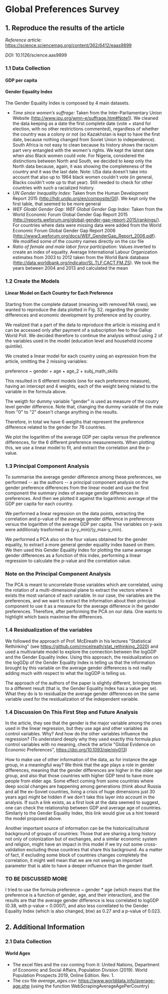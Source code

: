 # Global Preferences Survey

## 1. Reproduce the results of the article
*Reference article:* https://science.sciencemag.org/content/362/6412/eaas9899

*DOI:* 10.1126/science.aas9899


### 1.1 Data Collection

#### GDP per capita

#### Gender Equality Index
The Gender Equality Index is composed by 4 main datasets.
- *Time since women’s suffrage:* Taken from the Inter-Parliamentary Union Website (http://www.ipu.org/wmn-e/suffrage.htm#Note1).
We cleaned the data keeping as a date the first complete date (vote + stand for election, with no other restrictions commented), regardless of whether the country was a colony or not (so Kazakhstan is kept to have the first date, because nothing changed from Soviet Union to independence). South Africa is not easy to clean because its history shows the racism part very entangled with the women's rights. We kept the latest date when also Black women could vote. For Nigeria, considered the distinctions between North and South, we decided to keep only the North data because, again, it was showing the completeness of the country and it was the last date. Note: USa data doesn't take into account that also up to 1964 black women couldn't vote (in general, Blacks couldn't vote up to that year). Still needed to check for other countries with such a racialized history.
- *UN Gender Inequality Index:* Taken from the Human Development Report 2015 (http://hdr.undp.org/en/composite/GII). We kept only the first table, that seemed to be more general
- *WEF Gloabl Gender Gap: WEF Global Gender Gap Index:* Taken from the World Economic Forum Global Gender Gap Report 2015 (http://reports.weforum.org/global-gender-gap-report-2015/rankings/). For countries where data were missing data were added from the World Economic Forum Global Gender Gap Report 2006 (http://www3.weforum.org/docs/WEF_GenderGap_Report_2006.pdf). We modified some of the country names directly on the csv file
- *Ratio of female and male labor force participation:* Values inverted to create an index of equality. Average International Labour Organization estimates from 2003 to 2012 taken from the World Bank database (http://data.worldbank.org/indicator/SL.TLF.CACT.FM.ZS). We took the years between 2004 and 2013 and calculated the mean


### 1.2 Create the Models

#### Linear Model on Each Country for Each Preference
Starting from the complete dataset (meaning with removed NA rows), we wanted to reproduce the data plotted in Fig. S2. regarding the gender differences and economic development by preference and by country.

We realized that a part of the data to reproduce the article is missing and it can be accessed only after payment of a subscription fee to the Gallup World Poll. We decided therefore to continue the analysis without using 2 of the variables used in the model (education level and household income quintile).

We created a linear model for each country using an expression from the article, omitting the 2 missing variables:

preference ~ gender + age + age_2 + subj_math_skills

This resulted in 6 different models (one for each preference measure), having an intercept and 4 weights, each of the weight being related to the variable in the formula above. 

The weigth for dummy variable "gender" is used as measure of the coutry level gender difference. Note that, changing the dummy variable of the male from "0" to "2" doesn't change anything in the results.

Therefore, in total we have 6 weigths that represent the preference difference related to the gender for 76 countries.

We plot the logarithm of the average GDP per capita versus the preference differences, for the 6 different preference measurements. When plotting this, we use a linear model to fit, and extract the correlation and the p-value.


### 1.3 Principal Component Analysis

To summarise the average gender difference among these preferences, we performed -- as the authors -- a principal component analysis on the gender preference differences from the linear model and use the first component the summary index of average gender differences in preferences. And then we plotted it against the logarithmic average of the GDP per capita for each country.

We performed a linear regression on the data points, extracting the correlation and p-value of the average gender difference in preferences versus the logarithm of the average GDP per capita. The variables on y-axis were additionaly trasformed as (y-y_min)/(y_max-y_min).

We performed a PCA also on the four values obtained for the gender equality, to extract a more general gender equality index based on them. We then used this Gender Equality Index for plotting the same average gender differences as a function of this index, performing a linear regression to calculate the p-value and the correlation value.

### Note on the Principal Component Analysis
The PCA is meant to uncorrelate those variables which are correlated, using the rotation of a multi-dimensional plane to extract the vectors where it exists the most variance of each variable. In our case, the variables are the preferences, and we want to extract the information about their principal component to use it as a measure for the average difference in the gender preferences. Therefore, after performing the PCA on our data.
One wants to highlight which basis maximise the differences.

### 1.4 Residualization of the variables

We followed the approach of Prof. McElreath in his lectures "Statistical Rethinking" (see https://github.com/rmcelreath/stat_rethinking_2020) and used a multivariate model to explore the connection between the logGDP and the Gender Equality Index. Using this approach, the residualization on the logGDp of the Gender Equality Index is telling us that the information brought by this variable on the average gender differences is not really adding much with respect to what the logGDP is telling us. 

The approach of the authors of the paper is slightly different, bringing them to a different result (that is, the Gender Equality Index has a value per se). What they do is to residualize the average gender differences on the same variable used for the residualization of the independent variable. 


### 1.4 Discussion On This First Step and Future Analysis

In the article, they see that the gender is the major variable among the ones used in the linear regression, but they use age and other variables as control variables. Why? And how do the other variables influence the regression? (To understand deeply why they used exactly this formula plus control variables with no meaning, check the article "Global Evidence on Economic Preferences", https://doi.org/10.1093/qje/qjy013)

How to make use of other information of the data, as for instance the age group, in a meaningful way? We think that the age plays a role in gender differences, meaning that the gender differences are higher in the older age group, and also that those countries with higher GDP tend to have more people from elder age. Some effect coming from some countries where deep social changes are happening among generations (think about Russia and all the ex-Soviet countries, living a crisis of huge dimensions just 30 years ago) might be hidden if we don't take this layer into account in the analysis. If such a link exists, as a first look at the data seemed to suggest, one can check the relationship between GDP and average age of countries. Similarly to the Gender Equality Index, this link would give us a hint toward the model proposed above.

Another important source of information can be the historical/cultural background of groups of countries: Those that are sharing a long history not only of colonization but of exchanges, and a similar economic system and religion, might have an impact in this model if we try out some cross-validation excluding those countries that share this background. As a matter of fact, if excluding some block of countries changes completely the correlation, it might well mean that we are not seeing an important parameter that is able to have a deeper influence than the gender itself.


### TO BE DISCUSSED MORE

I tried to use the formula preference ~ gender * age (which means that the preference is a function of gender, age, and their interaction), and the results are that the average gender difference is less correlated to logGDP (0.38, with p-value = 0.0007), and also less correllated to the Gender Equality Index (which is also changed, btw) as 0.27 and a p-value of 0.023.


## 2. Additional Information

### 2.1 Data Collection

#### World Ages
- The excel files and the csv coming from it: United Nations, Department of Economic and Social Affairs, Population Division (2019). World Population Prospects 2019, Online Edition. Rev. 1.
- The csv file *average_ages.csv*: https://www.worlddata.info/average-age.php (using the function WebScrapingAverageAgePerCountry)